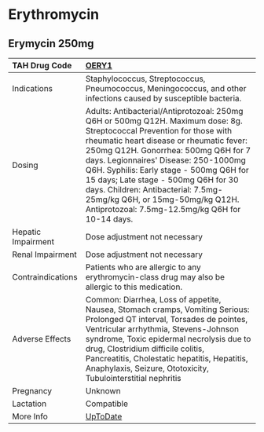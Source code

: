 # Erythromycin

## Erymycin 250mg

| TAH Drug Code      | [OERY1](https://www.tahsda.org.tw/drugs/hissearch.php?drug_code=OERY1)                                                                                                                                                                                                                                                                                                                                                                                          |
|:-------------------|:----------------------------------------------------------------------------------------------------------------------------------------------------------------------------------------------------------------------------------------------------------------------------------------------------------------------------------------------------------------------------------------------------------------------------------------------------------------|
| Indications        | Staphylococcus, Streptococcus, Pneumococcus, Meningococcus, and other infections caused by susceptible bacteria.                                                                                                                                                                                                                                                                                                                                                |
| Dosing             | Adults: Antibacterial/Antiprotozoal: 250mg Q6H or 500mg Q12H. Maximum dose: 8g. Streptococcal Prevention for those with rheumatic heart disease or rheumatic fever: 250mg Q12H. Gonorrhea: 500mg Q6H for 7 days. Legionnaires' Disease: 250-1000mg Q6H. Syphilis: Early stage - 500mg Q6H for 15 days; Late stage - 500mg Q6H for 30 days. Children: Antibacterial: 7.5mg-25mg/kg Q6H, or 15mg-50mg/kg Q12H. Antiprotozoal: 7.5mg-12.5mg/kg Q6H for 10-14 days. |
| Hepatic Impairment | Dose adjustment not necessary                                                                                                                                                                                                                                                                                                                                                                                                                                   |
| Renal Impairment   | Dose adjustment not necessary                                                                                                                                                                                                                                                                                                                                                                                                                                   |
| Contraindications  | Patients who are allergic to any erythromycin-class drug may also be allergic to this medication.                                                                                                                                                                                                                                                                                                                                                               |
| Adverse Effects    | Common: Diarrhea, Loss of appetite, Nausea, Stomach cramps, Vomiting Serious: Prolonged QT interval, Torsades de pointes, Ventricular arrhythmia, Stevens-Johnson syndrome, Toxic epidermal necrolysis due to drug, Clostridium difficile colitis, Pancreatitis, Cholestatic hepatitis, Hepatitis, Anaphylaxis, Seizure, Ototoxicity, Tubulointerstitial nephritis                                                                                              |
| Pregnancy          | Unknown                                                                                                                                                                                                                                                                                                                                                                                                                                                         |
| Lactation          | Compatible                                                                                                                                                                                                                                                                                                                                                                                                                                                      |
| More Info          | [UpToDate](https://www.uptodate.com/contents/erythromycin-drug-information)                                                                                                                                                                                                                                                                                                                                                                                     |

